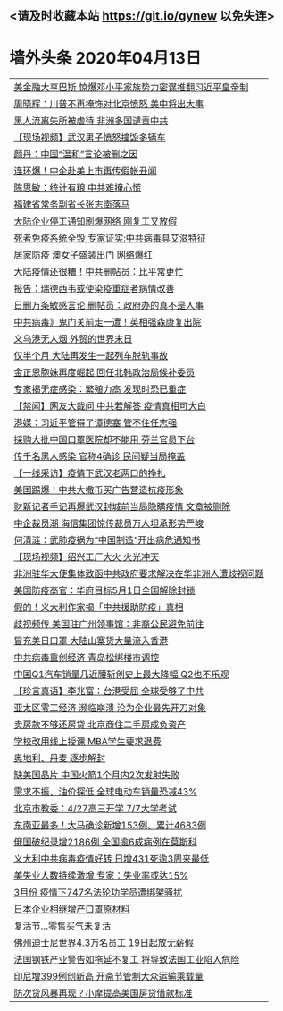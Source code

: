 ## <请及时收藏本站 https://git.io/gynew 以免失连> </a>
# 墙外头条 2020年04月13日</a>


<table>

<tr><td colspan="2" align="left"><a href="https://xfine.casa/?name=c1156047&key=exgxucyqmkwgvwch&from=gy">美金融大亨巴斯 惊爆邓小平家族势力密谋推翻习近平皇帝制</a></td></tr>
<tr><td colspan="2" align="left"><a href="https://xfine.casa/?name=c1156093&key=exgxucyqmkwgvwch&from=gy">周晓辉：川普不再掩饰对北京愤怒 美中将出大事</a></td></tr>
<tr><td colspan="2" align="left"><a href="https://xfine.casa/?name=c1156044&key=exgxucyqmkwgvwch&from=gy">黑人流离失所被虐待 非洲多国谴责中共</a></td></tr>
<tr><td colspan="2" align="left"><a href="https://xfine.casa/?name=c1156091&key=exgxucyqmkwgvwch&from=gy">【现场视频】武汉男子愤怒撞毁多辆车</a></td></tr>
<tr><td colspan="2" align="left"><a href="https://xfine.casa/?name=c1156057&key=exgxucyqmkwgvwch&from=gy">颜丹：中国“温和”言论被删之因</a></td></tr>
<tr><td colspan="2" align="left"><a href="https://xfine.casa/?name=c1156051&key=exgxucyqmkwgvwch&from=gy">连环爆！中企赴美上市再传假帐丑闻</a></td></tr>
<tr><td colspan="2" align="left"><a href="https://xfine.casa/?name=c1156056&key=exgxucyqmkwgvwch&from=gy">陈思敏：统计有粮 中共难掩心慌</a></td></tr>
<tr><td colspan="2" align="left"><a href="https://xfine.casa/?name=c1156045&key=exgxucyqmkwgvwch&from=gy">福建省常务副省长张志南落马</a></td></tr>
<tr><td colspan="2" align="left"><a href="https://xfine.casa/?name=c1156073&key=exgxucyqmkwgvwch&from=gy">大陆企业停工通知刷爆网络 刚复工又放假</a></td></tr>
<tr><td colspan="2" align="left"><a href="https://xfine.casa/?name=c1156058&key=exgxucyqmkwgvwch&from=gy">死者免疫系统全毁 专家证实:中共病毒具艾滋特征</a></td></tr>
<tr><td colspan="2" align="left"><a href="https://xfine.casa/?name=c1156055&key=exgxucyqmkwgvwch&from=gy">居家防疫 澳女子盛装出门 网络爆红</a></td></tr>
<tr><td colspan="2" align="left"><a href="https://xfine.casa/?name=c1156068&key=exgxucyqmkwgvwch&from=gy">大陆疫情还很糟！中共删帖员：比平常更忙</a></td></tr>
<tr><td colspan="2" align="left"><a href="https://xfine.casa/?name=c1156046&key=exgxucyqmkwgvwch&from=gy">报告：瑞德西韦或使染疫重症者病情改善</a></td></tr>
<tr><td colspan="2" align="left"><a href="https://xfine.casa/?name=c1156059&key=exgxucyqmkwgvwch&from=gy">日删万条敏感言论 删帖员：政府办的真不是人事</a></td></tr>
<tr><td colspan="2" align="left"><a href="https://xfine.casa/?name=c1156050&key=exgxucyqmkwgvwch&from=gy">中共病毒》鬼门关前走一遭！英相强森康复出院</a></td></tr>
<tr><td colspan="2" align="left"><a href="https://xfine.casa/?name=c1156085&key=exgxucyqmkwgvwch&from=gy">义乌港无人烟 外贸的世界末日</a></td></tr>
<tr><td colspan="2" align="left"><a href="https://xfine.casa/?name=c1156086&key=exgxucyqmkwgvwch&from=gy">仅半个月 大陆再发生一起列车脱轨事故</a></td></tr>
<tr><td colspan="2" align="left"><a href="https://xfine.casa/?name=c1156079&key=exgxucyqmkwgvwch&from=gy">金正恩胞妹再度崛起 回任北韩政治局候补委员</a></td></tr>
<tr><td colspan="2" align="left"><a href="https://xfine.casa/?name=c1156071&key=exgxucyqmkwgvwch&from=gy">专家揭无症感染：繁殖力高 发现时恐已重症</a></td></tr>
<tr><td colspan="2" align="left"><a href="https://xfine.casa/?name=c1156103&key=exgxucyqmkwgvwch&from=gy">【禁闻】网友大哉问 中共若解答 疫情真相可大白</a></td></tr>
<tr><td colspan="2" align="left"><a href="https://xfine.casa/?name=c1156100&key=exgxucyqmkwgvwch&from=gy">港媒：习近平管得了谭德塞 管不住任志强</a></td></tr>
<tr><td colspan="2" align="left"><a href="https://xfine.casa/?name=c1156049&key=exgxucyqmkwgvwch&from=gy">採购大批中国口罩医院却不能用 芬兰官员下台</a></td></tr>
<tr><td colspan="2" align="left"><a href="https://xfine.casa/?name=c1156072&key=exgxucyqmkwgvwch&from=gy">传千名黑人感染 官称4确诊 民间疑当局掩盖</a></td></tr>
<tr><td colspan="2" align="left"><a href="https://xfine.casa/?name=c1156070&key=exgxucyqmkwgvwch&from=gy">【一线采访】疫情下武汉老两口的挣扎</a></td></tr>
<tr><td colspan="2" align="left"><a href="https://xfine.casa/?name=c1156067&key=exgxucyqmkwgvwch&from=gy">美国踢爆！中共大撒币买广告营造抗疫形象</a></td></tr>
<tr><td colspan="2" align="left"><a href="https://xfine.casa/?name=c1156063&key=exgxucyqmkwgvwch&from=gy">财新记者手记再爆武汉封城前当局隐瞒疫情 文章被删除</a></td></tr>
<tr><td colspan="2" align="left"><a href="https://xfine.casa/?name=c1156096&key=exgxucyqmkwgvwch&from=gy">中企裁员潮 海信集团惊传裁员万人坦承形势严峻</a></td></tr>
<tr><td colspan="2" align="left"><a href="https://xfine.casa/?name=c1156102&key=exgxucyqmkwgvwch&from=gy">何清涟：武肺疫祸为“中国制造”开出病危通知书</a></td></tr>
<tr><td colspan="2" align="left"><a href="https://xfine.casa/?name=c1156101&key=exgxucyqmkwgvwch&from=gy">【现场视频】绍兴工厂大火 火光冲天</a></td></tr>
<tr><td colspan="2" align="left"><a href="https://xfine.casa/?name=c1156064&key=exgxucyqmkwgvwch&from=gy">非洲驻华大使集体致函中共政府要求解决在华非洲人遭歧视问题</a></td></tr>
<tr><td colspan="2" align="left"><a href="https://xfine.casa/?name=c1156066&key=exgxucyqmkwgvwch&from=gy">美国防疫高官：华府目标5月1日全国解除封锁</a></td></tr>
<tr><td colspan="2" align="left"><a href="https://xfine.casa/?name=c1156065&key=exgxucyqmkwgvwch&from=gy">假的！义大利作家揭「中共援助防疫」真相</a></td></tr>
<tr><td colspan="2" align="left"><a href="https://xfine.casa/?name=c1156074&key=exgxucyqmkwgvwch&from=gy">歧视频传 美国驻广州领事馆：非裔公民避免前往</a></td></tr>
<tr><td colspan="2" align="left"><a href="https://xfine.casa/?name=c1156092&key=exgxucyqmkwgvwch&from=gy">冒充美日口罩 大陆山寨货大量流入香港</a></td></tr>
<tr><td colspan="2" align="left"><a href="https://xfine.casa/?name=c1156095&key=exgxucyqmkwgvwch&from=gy">中共病毒重创经济 青岛松绑楼市调控</a></td></tr>
<tr><td colspan="2" align="left"><a href="https://xfine.casa/?name=c1156062&key=exgxucyqmkwgvwch&from=gy">中国Q1汽车销量几近腰斩创史上最大降幅 Q2也不乐观</a></td></tr>
<tr><td colspan="2" align="left"><a href="https://xfine.casa/?name=c1156089&key=exgxucyqmkwgvwch&from=gy">【珍言真语】李兆富：台港受屈 全球受够了中共</a></td></tr>
<tr><td colspan="2" align="left"><a href="https://xfine.casa/?name=c1156084&key=exgxucyqmkwgvwch&from=gy">亚太区零工经济 濒临崩溃 沦为企业最先开刀对象</a></td></tr>
<tr><td colspan="2" align="left"><a href="https://xfine.casa/?name=c1156094&key=exgxucyqmkwgvwch&from=gy">卖房款不够还房贷 北京商住二手房成负资产</a></td></tr>
<tr><td colspan="2" align="left"><a href="https://xfine.casa/?name=c1156082&key=exgxucyqmkwgvwch&from=gy">学校改用线上授课 MBA学生要求退费</a></td></tr>
<tr><td colspan="2" align="left"><a href="https://xfine.casa/?name=c1156083&key=exgxucyqmkwgvwch&from=gy">奥地利、丹麦 逐步解封</a></td></tr>
<tr><td colspan="2" align="left"><a href="https://xfine.casa/?name=c1156060&key=exgxucyqmkwgvwch&from=gy">缺美国晶片 中国火箭1个月内2次发射失败</a></td></tr>
<tr><td colspan="2" align="left"><a href="https://xfine.casa/?name=c1156098&key=exgxucyqmkwgvwch&from=gy">需求不振、油价探低 全球电动车销量恐减43%</a></td></tr>
<tr><td colspan="2" align="left"><a href="https://xfine.casa/?name=c1156075&key=exgxucyqmkwgvwch&from=gy">北京市教委：4/27高三开学 7/7大学考试</a></td></tr>
<tr><td colspan="2" align="left"><a href="https://xfine.casa/?name=c1156078&key=exgxucyqmkwgvwch&from=gy">东南亚最多！大马确诊新增153例、累计4683例</a></td></tr>
<tr><td colspan="2" align="left"><a href="https://xfine.casa/?name=c1156076&key=exgxucyqmkwgvwch&from=gy">俄国破纪录增2186例 全国逾6成病例在莫斯科</a></td></tr>
<tr><td colspan="2" align="left"><a href="https://xfine.casa/?name=c1156081&key=exgxucyqmkwgvwch&from=gy">义大利中共病毒疫情好转 日增431死逾3周来最低</a></td></tr>
<tr><td colspan="2" align="left"><a href="https://xfine.casa/?name=c1156087&key=exgxucyqmkwgvwch&from=gy">美失业人数持续激增 专家：失业率或达15%</a></td></tr>
<tr><td colspan="2" align="left"><a href="https://xfine.casa/?name=c1156090&key=exgxucyqmkwgvwch&from=gy">3月份 疫情下747名法轮功学员遭绑架骚扰</a></td></tr>
<tr><td colspan="2" align="left"><a href="https://xfine.casa/?name=c1156097&key=exgxucyqmkwgvwch&from=gy">日本企业相继增产口罩原材料</a></td></tr>
<tr><td colspan="2" align="left"><a href="https://xfine.casa/?name=c1156088&key=exgxucyqmkwgvwch&from=gy">复活节…零售买气未复活</a></td></tr>
<tr><td colspan="2" align="left"><a href="https://xfine.casa/?name=c1156061&key=exgxucyqmkwgvwch&from=gy">佛州迪士尼世界4.3万名员工 19日起放无薪假</a></td></tr>
<tr><td colspan="2" align="left"><a href="https://xfine.casa/?name=c1156080&key=exgxucyqmkwgvwch&from=gy">法国钢铁产业警告如拖延不复工 将导致法国工业陷入危险</a></td></tr>
<tr><td colspan="2" align="left"><a href="https://xfine.casa/?name=c1156077&key=exgxucyqmkwgvwch&from=gy">印尼增399例创新高 开斋节管制大众运输乘载量</a></td></tr>
<tr><td colspan="2" align="left"><a href="https://xfine.casa/?name=c1156048&key=exgxucyqmkwgvwch&from=gy">防次贷风暴再现？小摩提高美国房贷借款标准</a></td></tr>


</table>
